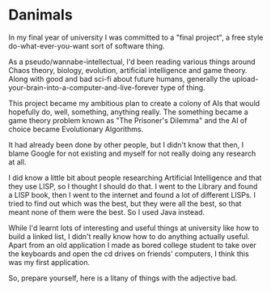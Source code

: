 # Danimals

In my final year of university I was committed to a "final project", a
free style do-what-ever-you-want sort of software thing.

As a pseudo/wannabe-intellectual, I'd been reading various things around
Chaos theory, biology, evolution, artificial intelligence and game
theory. Along with good and bad sci-fi about future humans, generally
the upload-your-brain-into-a-computer-and-live-forever type of thing.

This project became my ambitious plan to create a colony of AIs that
would hopefully do, well, something, anything really.
The something became a game theory problem known as "The Prisoner's
 Dilemma" and the AI of choice became Evolutionary Algorithms.

It had already been done by other people, but I didn't know that then, I
blame Google for not existing and myself for not really doing any
research at all.

I did know a little bit about people researching Artificial Intelligence
and that they use LISP, so I thought I should do that. I went to the
Library and found a LISP book, then I went to the internet and found a
lot of different LISPs. I tried to find out which was the best, but they
were all the best, so that meant none of them were the best. So I used
Java instead.

While I'd learnt lots of interesting and useful things at university
like how to build a linked list, I didn't really know how to do anything
actually useful. Apart from an old application I made as bored college
student to take over the keyboards and open the cd drives on friends'
computers, I think this was my first application.

So, prepare yourself, here is a litany of things with the adjective bad.
